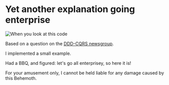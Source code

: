 # Yet another explanation going enterprise

![When you look at this code](http://media.giphy.com/media/X85tkX0q2eCqI/giphy.gif)

Based on a question on the [DDD-CQRS newsgroup](https://groups.google.com/d/msg/dddcqrs/hyyt8Jvq6J0/l2LFnlmZUBQJ).

I implemented a small example.

Had a BBQ, and figured: let's go all enterprisey, so here it is!

For your amusement only, I cannot be held liable for any damage caused by this Behemoth.
